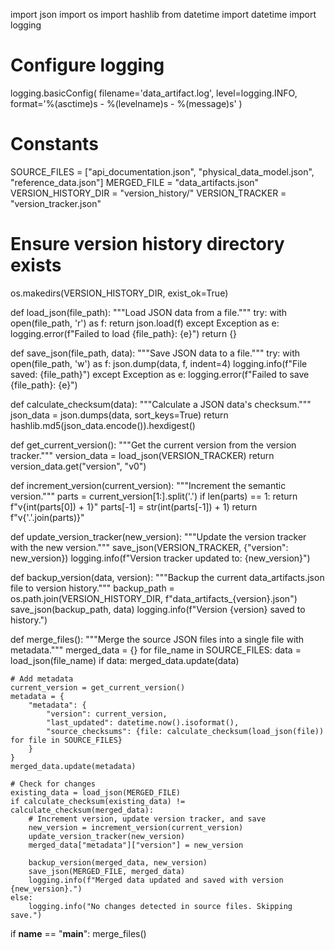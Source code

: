 import json
import os
import hashlib
from datetime import datetime
import logging

# Configure logging
logging.basicConfig(
    filename='data_artifact.log',
    level=logging.INFO,
    format='%(asctime)s - %(levelname)s - %(message)s'
)

# Constants
SOURCE_FILES = ["api_documentation.json", "physical_data_model.json", "reference_data.json"]
MERGED_FILE = "data_artifacts.json"
VERSION_HISTORY_DIR = "version_history/"
VERSION_TRACKER = "version_tracker.json"

# Ensure version history directory exists
os.makedirs(VERSION_HISTORY_DIR, exist_ok=True)

def load_json(file_path):
    """Load JSON data from a file."""
    try:
        with open(file_path, 'r') as f:
            return json.load(f)
    except Exception as e:
        logging.error(f"Failed to load {file_path}: {e}")
        return {}

def save_json(file_path, data):
    """Save JSON data to a file."""
    try:
        with open(file_path, 'w') as f:
            json.dump(data, f, indent=4)
        logging.info(f"File saved: {file_path}")
    except Exception as e:
        logging.error(f"Failed to save {file_path}: {e}")

def calculate_checksum(data):
    """Calculate a JSON data's checksum."""
    json_data = json.dumps(data, sort_keys=True)
    return hashlib.md5(json_data.encode()).hexdigest()

def get_current_version():
    """Get the current version from the version tracker."""
    version_data = load_json(VERSION_TRACKER)
    return version_data.get("version", "v0")

def increment_version(current_version):
    """Increment the semantic version."""
    parts = current_version[1:].split('.')
    if len(parts) == 1:
        return f"v{int(parts[0]) + 1}"
    parts[-1] = str(int(parts[-1]) + 1)
    return f"v{'.'.join(parts)}"

def update_version_tracker(new_version):
    """Update the version tracker with the new version."""
    save_json(VERSION_TRACKER, {"version": new_version})
    logging.info(f"Version tracker updated to: {new_version}")

def backup_version(data, version):
    """Backup the current data_artifacts.json file to version history."""
    backup_path = os.path.join(VERSION_HISTORY_DIR, f"data_artifacts_{version}.json")
    save_json(backup_path, data)
    logging.info(f"Version {version} saved to history.")

def merge_files():
    """Merge the source JSON files into a single file with metadata."""
    merged_data = {}
    for file_name in SOURCE_FILES:
        data = load_json(file_name)
        if data:
            merged_data.update(data)

    # Add metadata
    current_version = get_current_version()
    metadata = {
        "metadata": {
            "version": current_version,
            "last_updated": datetime.now().isoformat(),
            "source_checksums": {file: calculate_checksum(load_json(file)) for file in SOURCE_FILES}
        }
    }
    merged_data.update(metadata)

    # Check for changes
    existing_data = load_json(MERGED_FILE)
    if calculate_checksum(existing_data) != calculate_checksum(merged_data):
        # Increment version, update version tracker, and save
        new_version = increment_version(current_version)
        update_version_tracker(new_version)
        merged_data["metadata"]["version"] = new_version

        backup_version(merged_data, new_version)
        save_json(MERGED_FILE, merged_data)
        logging.info(f"Merged data updated and saved with version {new_version}.")
    else:
        logging.info("No changes detected in source files. Skipping save.")

if __name__ == "__main__":
    merge_files()
